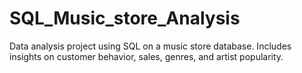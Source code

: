 # SQL_Music_store_Analysis
Data analysis project using SQL on a music store database. Includes insights on customer behavior, sales, genres, and artist popularity.
